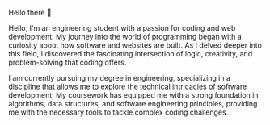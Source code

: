 Hello there 👋

Hello, I'm an engineering student with a passion for coding and web development. My journey into the world of programming began with a curiosity about how software and websites are built. As I delved deeper into this field, I discovered the fascinating intersection of logic, creativity, and problem-solving that coding offers.

I am currently pursuing my degree in engineering, specializing in a discipline that allows me to explore the technical intricacies of software development. My coursework has equipped me with a strong foundation in algorithms, data structures, and software engineering principles, providing me with the necessary tools to tackle complex coding challenges.

